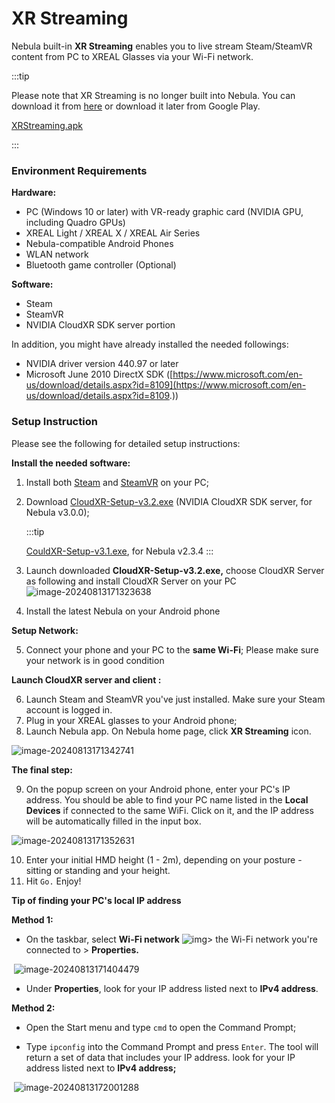 # XR Streaming

Nebula built-in **XR Streaming** enables you to live stream Steam/SteamVR content from PC to XREAL Glasses via your Wi-Fi network. 

:::tip

Please note that XR Streaming is no longer built into Nebula. You can download it from [here](https://nreal-public.nreal.ai/download/Application/XRStreaming.apk) or download it later from Google Play.

[XRStreaming.apk](https://nreal-public.nreal.ai/download/Application/XRStreaming.apk)

:::

### **Environment Requirements**

**Hardware:**

- PC (Windows 10 or later) with VR-ready graphic card (NVIDIA GPU, including Quadro GPUs)
- XREAL Light / XREAL X / XREAL Air Series
- Nebula-compatible Android Phones
- WLAN network
- Bluetooth game controller (Optional)

**Software:**

- Steam
- SteamVR
- NVIDIA CloudXR SDK server portion

In addition, you might have already installed the needed followings:

- NVIDIA driver version 440.97 or later
- Microsoft June 2010 DirectX SDK ([https://www.microsoft.com/en-us/download/details.aspx?id=8109](https://www.microsoft.com/en-us/download/details.aspx?id=8109.))

### Setup Instruction

Please see the following for detailed setup instructions:

**Install the needed software:**

1. Install both [Steam](https://store.steampowered.com/about/) and [SteamVR](https://store.steampowered.com/app/250820/SteamVR/) on your PC;

2. Download [CloudXR-Setup-v3.2.exe](https://nreal-public.oss-us-west-1.aliyuncs.com/download/CloudXR-Setup/CloudXR-Setup-v3.2.exe) (NVIDIA CloudXR SDK server, for Nebula v3.0.0);

   :::tip

   [CouldXR-Setup-v3.1.exe](https://nreal-public.oss-us-west-1.aliyuncs.com/download/CloudXR-Setup/CloudXR-Setup-v3.1.exe), for Nebula v2.3.4
   :::

3. Launch downloaded **CloudXR-Setup-v3.2.exe,** choose CloudXR Server as following and install CloudXR Server on your PC 
   ![image-20240813171323638](https://pub-8dffc52979c34362aa2dbe3a43f0792a.r2.dev/image-20240813171323638.png)

4. Install the latest Nebula on your Android phone

**Setup Network:**

5. Connect your phone and your PC to the **same Wi-Fi**; Please make sure your network is in good condition

**Launch CloudXR server and client :**

6. Launch Steam and SteamVR you've just installed. Make sure your Steam account is logged in.
7. Plug in your XREAL glasses to your Android phone;
8. Launch Nebula app. On Nebula home page, click **XR Streaming** icon.

![image-20240813171342741](https://pub-8dffc52979c34362aa2dbe3a43f0792a.r2.dev/image-20240813171342741.png)

**The final step:**

9. On the popup screen on your Android phone, enter your PC's IP address. You should be able to find your PC name listed in the **Local Devices** if connected to the same WiFi. Click on it, and the IP address will be automatically filled in the input box.

![image-20240813171352631](https://pub-8dffc52979c34362aa2dbe3a43f0792a.r2.dev/image-20240813171352631.png)

10. Enter your initial HMD height (1 - 2m), depending on your posture - sitting or standing and your height.
11. Hit `Go.` Enjoy!



**Tip of finding your PC's local IP address**

**Method 1:**

- On the taskbar, select **Wi-Fi network** ![img](https://xreal.gitbook.io/~gitbook/image?url=https%3A%2F%2Fcontent.gitbook.com%2Fcontent%2FyXoV7SMVFQhr75lOIoQv%2Fblobs%2Fgyn60eFQ5AQywJmKbmD8%2Fimage.png&width=43&dpr=4&quality=100&sign=09d7ffdd1c83fdeab2d9f15a07756eb8f9f5c09e706481e31c6123a50dc9600d)> the Wi-Fi network you're connected to > **Properties.**

​       ![image-20240813171404479](https://pub-8dffc52979c34362aa2dbe3a43f0792a.r2.dev/image-20240813171404479.png)

- Under **Properties**, look for your IP address listed next to **IPv4 address**.

**Method 2:**

- Open the Start menu and type `cmd` to open the Command Prompt;

- Type `ipconfig` into the Command Prompt and press `Enter`. The tool will return a set of data that includes your IP address. look for your IP address listed next to **IPv4 address;**

​       ![image-20240813172001288](https://pub-8dffc52979c34362aa2dbe3a43f0792a.r2.dev/image-20240813172001288.png)

